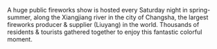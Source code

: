 ---
---
A huge public fireworks show is hosted every Saturday night in spring-summer, along the Xiangjiang
river in the city of Changsha, the largest fireworks producer & supplier (Liuyang) in the world.
Thousands of residents & tourists gathered together to enjoy this fantastic colorful moment.

